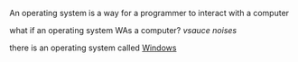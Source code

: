 An operating system is a way for a programmer to interact with a computer

what if an operating system WAs a computer? *vsauce noises*

there is an operating system called [Windows](Windows.md)
